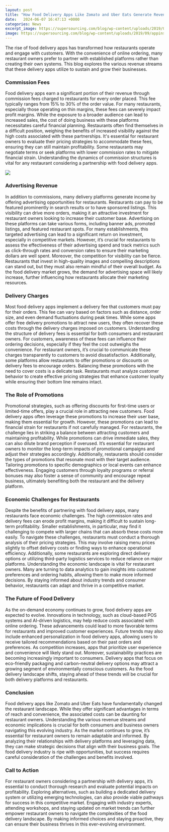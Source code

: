 ```yaml
---
layout: post
title: "How Food Delivery Apps Like Zomato and Uber Eats Generate Revenue"
date:   2024-06-07 16:47:13 +0000
categories: News
excerpt_image: https://supersourcing.com/blog/wp-content/uploads/2019/09/appinstitute-restaurant-brand.png
image: https://supersourcing.com/blog/wp-content/uploads/2019/09/appinstitute-restaurant-brand.png
---
```


The rise of food delivery apps has transformed how restaurants operate and engage with customers. With the convenience of online ordering, many restaurant owners prefer to partner with established platforms rather than creating their own systems. This blog explores the various revenue streams that these delivery apps utilize to sustain and grow their businesses.
### Commission Fees
Food delivery apps earn a significant portion of their revenue through commission fees charged to restaurants for every order placed. This fee typically ranges from 15% to 30% of the order value. For many restaurants, especially those operating on thin margins, these fees can severely impact profit margins. While the exposure to a broader audience can lead to increased sales, the cost of doing business with these platforms necessitates careful financial planning. 
Restaurants often find themselves in a difficult position, weighing the benefits of increased visibility against the high costs associated with these partnerships. It's essential for restaurant owners to evaluate their pricing strategies to accommodate these fees, ensuring they can still maintain profitability. Some restaurants may negotiate terms or seek platforms with lower commission rates to mitigate financial strain. Understanding the dynamics of commission structures is vital for any restaurant considering a partnership with food delivery apps.

![](https://supersourcing.com/blog/wp-content/uploads/2019/09/appinstitute-restaurant-brand.png)
### Advertising Revenue
In addition to commissions, many delivery platforms generate income by offering advertising opportunities for restaurants. Restaurants can pay to be featured prominently in search results or to have sponsored listings. This visibility can drive more orders, making it an attractive investment for restaurant owners looking to increase their customer base.
Advertising on these platforms can take various forms, including banner ads, promoted listings, and featured restaurant spots. For many establishments, this targeted advertising can lead to a significant return on investment, especially in competitive markets. However, it’s crucial for restaurants to assess the effectiveness of their advertising spend and track metrics such as click-through rates and conversion rates to ensure their marketing dollars are well spent. 
Moreover, the competition for visibility can be fierce. Restaurants that invest in high-quality images and compelling descriptions can stand out, but they must also remain mindful of their overall budget. As the food delivery market grows, the demand for advertising space will likely increase, further influencing how restaurants allocate their marketing resources.
### Delivery Charges
Most food delivery apps implement a delivery fee that customers must pay for their orders. This fee can vary based on factors such as distance, order size, and even demand fluctuations during peak times. While some apps offer free delivery promotions to attract new users, they often recover these costs through the delivery charges imposed on customers.
Understanding the structure of delivery fees is essential for both consumers and restaurant owners. For customers, awareness of these fees can influence their ordering decisions, especially if they feel the cost outweighs the convenience. For restaurant owners, it’s crucial to communicate these charges transparently to customers to avoid dissatisfaction. 
Additionally, some platforms allow restaurants to offer promotions or discounts on delivery fees to encourage orders. Balancing these promotions with the need to cover costs is a delicate task. Restaurants must analyze customer behavior to create effective pricing strategies that enhance customer loyalty while ensuring their bottom line remains intact.
### The Role of Promotions
Promotional strategies, such as offering discounts for first-time users or limited-time offers, play a crucial role in attracting new customers. Food delivery apps often leverage these promotions to increase their user base, making them essential for growth. However, these promotions can lead to financial strain for restaurants if not carefully managed.
For restaurants, the challenge lies in striking a balance between attracting customers and maintaining profitability. While promotions can drive immediate sales, they can also dilute brand perception if overused. It’s essential for restaurant owners to monitor the long-term impacts of promotional campaigns and adjust their strategies accordingly. 
Additionally, restaurants should consider the types of promotions that resonate most with their target audience. Tailoring promotions to specific demographics or local events can enhance effectiveness. Engaging customers through loyalty programs or referral bonuses may also foster a sense of community and encourage repeat business, ultimately benefiting both the restaurant and the delivery platform.
### Economic Challenges for Restaurants
Despite the benefits of partnering with food delivery apps, many restaurants face economic challenges. The high commission rates and delivery fees can erode profit margins, making it difficult to sustain long-term profitability. Smaller establishments, in particular, may find it challenging to compete with larger chains that can absorb these costs more easily.
To navigate these challenges, restaurants must conduct a thorough analysis of their pricing strategies. This may involve raising menu prices slightly to offset delivery costs or finding ways to enhance operational efficiency. Additionally, some restaurants are exploring direct delivery options or utilizing third-party logistics services to reduce reliance on major platforms.
Understanding the economic landscape is vital for restaurant owners. Many are turning to data analytics to gain insights into customer preferences and ordering habits, allowing them to make more informed decisions. By staying informed about industry trends and consumer behavior, restaurants can adapt and thrive in a competitive market.
### The Future of Food Delivery
As the on-demand economy continues to grow, food delivery apps are expected to evolve. Innovations in technology, such as cloud-based POS systems and AI-driven logistics, may help reduce costs associated with online ordering. These advancements could lead to more favorable terms for restaurants and improved customer experiences.
Future trends may also include enhanced personalization in food delivery apps, allowing users to receive tailored recommendations based on their past orders and preferences. As competition increases, apps that prioritize user experience and convenience will likely stand out. 
Moreover, sustainability practices are becoming increasingly important to consumers. Delivery apps that focus on eco-friendly packaging and carbon-neutral delivery options may attract a growing segment of environmentally conscious customers. As the food delivery landscape shifts, staying ahead of these trends will be crucial for both delivery platforms and restaurants.
### Conclusion
Food delivery apps like Zomato and Uber Eats have fundamentally changed the restaurant landscape. While they offer significant advantages in terms of reach and convenience, the associated costs can be daunting for restaurant owners. Understanding the various revenue streams and economic implications is crucial for both consumers and business owners navigating this evolving industry.
As the market continues to grow, it’s essential for restaurant owners to remain adaptable and informed. By analyzing their relationships with delivery platforms and leveraging data, they can make strategic decisions that align with their business goals. The food delivery industry is ripe with opportunities, but success requires careful consideration of the challenges and benefits involved.
### Call to Action
For restaurant owners considering a partnership with delivery apps, it’s essential to conduct thorough research and evaluate potential impacts on profitability. Exploring alternatives, such as building a dedicated delivery system or utilizing emerging technologies, can also provide viable pathways for success in this competitive market. 
Engaging with industry experts, attending workshops, and staying updated on market trends can further empower restaurant owners to navigate the complexities of the food delivery landscape. By making informed choices and staying proactive, they can ensure their business thrives in this ever-evolving environment.